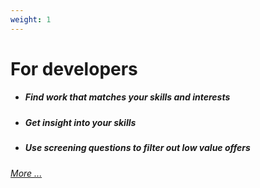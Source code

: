 ```yaml
---
weight: 1
---
```


# For developers

* ##### Find work that matches your skills and interests
* ##### Get insight into your skills
* ##### Use screening questions to filter out low value offers

[*More ...*](./developers/)